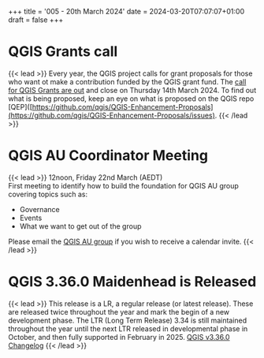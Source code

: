 +++
title = '005 - 20th March 2024'
date = 2024-03-20T07:07:07+01:00
draft = false
+++

# QGIS Grants call
{{< lead >}} 
Every year, the QGIS project calls for grant proposals for those who want ot make a contribution funded by the QGIS grant fund. The [call for QGIS Grants are out](https://blog.qgis.org/2024/02/15/qgis-grants-9-call-for-grant-proposals-2024/) and close on Thursday 14th March 2024. To find out what is being proposed, keep an eye on what is proposed on the QGIS repo [QEP]([https://github.com/qgis/QGIS-Enhancement-Proposals](https://github.com/qgis/QGIS-Enhancement-Proposals/issues). 
{{< /lead >}}

# QGIS AU Coordinator Meeting
{{< lead >}} 
12noon, Friday 22nd March (AEDT)  
First meeting to identify how to build the foundation for QGIS AU group covering topics such as: 
- Governance  
- Events  
- What we want to get out of the group
  
Please email the [QGIS AU group](australian-qgis-user-group@googlegroups.com) if you wish to receive a calendar invite.
{{< /lead >}} 

# QGIS 3.36.0 Maidenhead is Released
{{< lead >}} 
This release is a LR, a regular release (or latest release). These are released twice throughout the year and mark the begin of a new development phase. The LTR (Long Term Release) 3.34 is still maintained throughout the year until the next LTR released in developmental phase in October, and then fully supported in February in 2025.
[QGIS v3.36.0 Changelog](https://www.qgis.org/en/site/forusers/visualchangelog336/index.html)
{{< /lead >}} 

